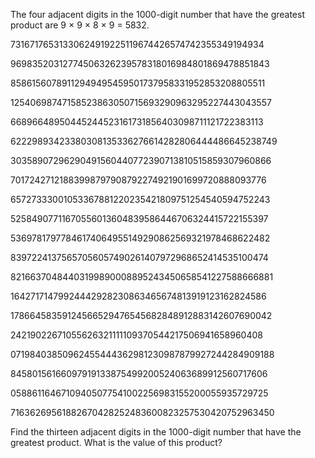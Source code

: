 The four adjacent digits in the 1000-digit number that have the greatest product are 9 × 9 × 8 × 9 = 5832. 

 

73167176531330624919225119674426574742355349194934 

96983520312774506326239578318016984801869478851843 

85861560789112949495459501737958331952853208805511 

12540698747158523863050715693290963295227443043557 

66896648950445244523161731856403098711121722383113 

62229893423380308135336276614282806444486645238749 

30358907296290491560440772390713810515859307960866 

70172427121883998797908792274921901699720888093776 

65727333001053367881220235421809751254540594752243 

52584907711670556013604839586446706324415722155397 

53697817977846174064955149290862569321978468622482 

83972241375657056057490261407972968652414535100474 

82166370484403199890008895243450658541227588666881 

16427171479924442928230863465674813919123162824586 

17866458359124566529476545682848912883142607690042 

24219022671055626321111109370544217506941658960408 

07198403850962455444362981230987879927244284909188 

84580156166097919133875499200524063689912560717606 

05886116467109405077541002256983155200055935729725 

71636269561882670428252483600823257530420752963450 

 

Find the thirteen adjacent digits in the 1000-digit number that have the greatest product. What is the value of this product? 